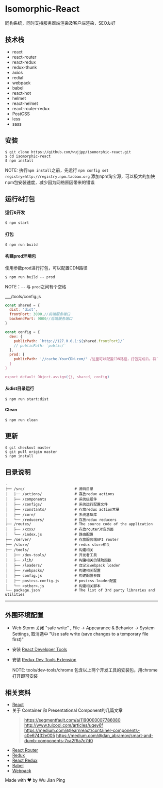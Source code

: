# Isomorphic-React
同构系统，同时支持服务器端渲染及客户端渲染，SEO友好

## 技术栈
- react
- react-router
- react-redux
- redux-thunk
- axios
- redial
- webpack
- babel
- react-hot
- helmet
- react-helmet
- react-router-redux
- PostCSS
- less
- sass


## 安装

```shell
$ git clone https://github.com/wujjpp/isomorphic-react.git
$ cd isomorphic-react
$ npm install
```
NOTE: 执行`npm install`之前，先运行 `npm config set registry=http://registry.npm.taobao.org` 添加npm淘宝源，可以极大的加快npm包安装速度，减少因为网络原因带来的错误

## 运行&打包

#### 运行&开发
```shell
$ npm start
```

#### 打包
```shell
$ npm run build
```

#### 构建prod环境包
使用参数prod进行打包，可以配置CDN路径
```shell
$ npm run build -- prod
```
NOTE：`--` 与 `prod`之间有个空格

___/tools/config.js
```javascript
const shared = {
  dist: 'dist',
  frontPort: 3000,//前端服务端口
  backendPort: 9000//后端服务端口
}

const config = {
  dev: {
    publicPath: `http://127.0.0.1:${shared.frontPort}/`
    // publicPath: `public/`
  },
  prod: {
    publicPath: '//cache.YourCDN.com/' /这里可以配置CDN路径，打包完成后，将`/dist/public`目录复制到CDN，完成CDN加速
  }
}

export default Object.assign({}, shared, config)
```



#### 从dist目录运行
```shell
$ npm run start:dist
```

#### Clean
```shell
$ npm run clean
```

## 更新
```shell
$ git checkout master
$ git pull origin master
$ npm install
```

## 目录说明
```
.
├── /src/                       # 源码目录
│   ├── /actions/               # 存放redux actions
│   ├── /components             # 系统级组件   
│   ├── /configs/               # 系统运行配置文件
│   ├── /constants/             # 存放redux action常量
│   ├── /core/                  # 系统基础库
│   └── /reducers/              # 存放redux reducers
├── /routes/                    # The source code of the application
│   ├── /xxxx/                  # 存放router对应页面   
│   └── /index.js               # 路由配置
├── /server/                    # 存放服务端API router
├── /store/                     # redux store相关
├── /tools/                     # 构建相关
│   ├── /dev-tools/             # 开发者工具
│   ├── /lib/                   # 构建相关的辅助函数
│   ├── /loaders/               # 自定义webpack loader
│   ├── /webpacks/              # 构建相关配置
│   ├── config.js               # 构建配置参数
│   ├── postcss.config.js       # postcss-loader配置
│   └── <other>.js              # 构建相关脚本
└── package.json                # The list of 3rd party libraries and utilities
```
---

## 外围环境配置
- Web Storm 关闭 "safe write" , File -> Appearance & Behavior -> System Settings, 取消选中 "Use safe write (save changes to a temporary file first)"  
- 安装 [React Developer Tools](https://chrome.google.com/webstore/detail/react-developer-tools/fmkadmapgofadopljbjfkapdkoienihi?utm_source=chrome-app-launcher-info-dialog)
- 安装 [Redux Dev Tools Extension](https://chrome.google.com/webstore/detail/redux-devtools/lmhkpmbekcpmknklioeibfkpmmfibljd?utm_source=chrome-app-launcher-info-dialog)

    NOTE: tools/dev-tools/chrome 包含以上两个开发工具的安装包，用chrome打开即可安装

## 相关资料
- [React](https://facebook.github.io/react/docs/installation.html)
- 关于 Container 和 Presentational Component的几篇文章
   >https://segmentfault.com/a/1190000007786080
   >http://www.tuicool.com/articles/uqey6f
   >https://medium.com/@learnreact/container-components-c0e67432e005
   >https://medium.com/@dan_abramov/smart-and-dumb-components-7ca2f9a7c7d0
- [React Router](https://github.com/ReactTraining/react-router/tree/v3/docs)   
- [Redux](https://github.com/reactjs/redux)
- [React Redux](https://github.com/reactjs/react-redux)
- [Babel](https://babeljs.io/)
- [Webpack](https://webpack.js.org/configuration/)

Made with ♥ by Wu Jian Ping
